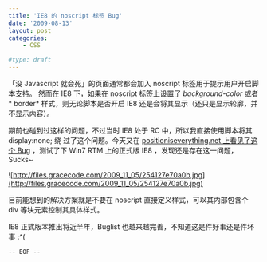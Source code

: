 ```yaml
---
title: 'IE8 的 noscript 标签 Bug'
date: '2009-08-13'
layout: post
categories:
    - CSS

#type: draft
---
```


「没 Javascript 就会死」的页面通常都会加入 noscript 标签用于提示用户开启脚本支持。 然而在 IE8 下，如果在 noscript 标签上设置了 *background-color* 或者* border* 样式，则无论脚本是否开启 IE8 还是会将其显示（还只是显示轮廓，并不显示内容）。

期前也碰到过这样的问题，不过当时 IE8 处于 RC 中，所以我直接使用脚本将其 display:none; 绕 过了这个问题。今天又在  [positioniseverything.net 上看见了这个 Bug](http://www.positioniseverything.net/explorer/ie8stylednoscriptbug/index.html) ，测试了下 Win7 RTM 上的正式版 IE8 ，发现还是存在这一问题，Sucks~

![http://files.gracecode.com/2009_11_05/254127e70a0b.jpg](http://files.gracecode.com/2009_11_05/254127e70a0b.jpg)

目前能想到的解决方案就是不要在 noscript 直接定义样式，可以其内部包含个 div 等块元素控制其具体样式。

IE8 正式版本推出将近半年，Buglist 也越来越完善，不知道这是件好事还是件坏事 :^(

`-- EOF --`
